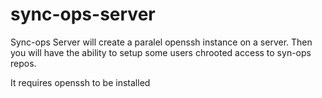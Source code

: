 sync-ops-server
===============

Sync-ops Server will create a paralel openssh instance on a server. Then you will have the ability to setup some users chrooted access to syn-ops repos.


It requires openssh to be installed